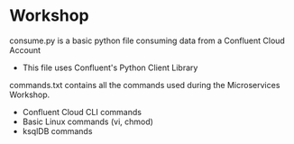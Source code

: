 # Workshop

consume.py is a basic python file consuming data from a Confluent Cloud Account
- This file uses Confluent's Python Client Library

commands.txt contains all the commands used during the Microservices Workshop. 
- Confluent Cloud CLI commands
- Basic Linux commands (vi, chmod)
- ksqlDB commands 
